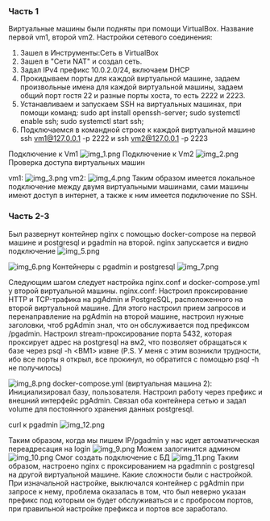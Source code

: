 ### Часть 1

Виртуальные машины были подняты при помощи VirtualBox. Название первой vm1,
второй vm2. Настройки сетевого соединения:
1. Зашел в Инструменты:Сеть в VirtualBox
2. Зашел в "Сети NAT" и создал сеть.
3. Задал IPv4 префикс 10.0.2.0/24, включаем DHCP
4. Прокидываем порты для каждой виртуальной машине, задаем произвольные имена для каждой виртуальной машины, задаем общий порт гостя 22 и разные порты хоста, то есть 2222 и 2223.
5. Устанавливаем и запускаем SSH на виртуальных машинах, при помощи команд: sudo apt install openssh-server; sudo systemctl enable ssh; sudo systemctl start ssh; 
6. Подключаемся в командной строке к каждой виртуальной машине ssh vm1@127.0.0.1 -p 2222 и ssh vm2@127.0.0.1 -p 2223

Подключение к Vm1
![img_1.png](images/img_1.png)
Подключение к Vm2
![img_2.png](images/img_2.png)
Проверка доступа виртуальных машин

vm1:
![img_3.png](images/img_3.png)
vm2:
![img_4.png](images/img_4.png)
Таким образом имеется локальное подключение между двумя виртуальными машинами, сами машины имеют доступ в интернет, а также к ним имеется подключение по SSH.

### Часть 2-3

Был развернут контейнер nginx с помощью docker-compose на первой машине и postgresql и pgadmin на второй. nginx запускается и видно подключение
![img_5.png](images/img_5.png)

![img_6.png](images/img_6.png)
Контейнеры с pgadmin и postgresql
![img_7.png](images/img_7.png)

Следующим шагом следует настройка nginx.conf и docker-compose.yml у второй виртуальной машины. 
nginx.conf:
Настроил проксирование HTTP и TCP-трафика на pgAdmin и PostgreSQL, расположенного на второй виртуальной машине.
Для этого настроил прием запросов и перенаправление на pgAdmin на второй машине, настроил нужные заголовки, чтоб pgAdmin знал,
что он обслуживается под префиксом /pgadmin.
Настроил stream-проксирование порта 5432, которая проксирует адрес на postgresql на вм2, что позволяет обращаться к базе через
psql -h <ВМ1> извне (P.S. У меня с этим возникли трудности, ибо все порты я открыл, все прокинул, но обратится с помощью psql -h не
получилось)

![img_8.png](images/img_8.png)
docker-compose.yml (виртуальная машина 2):
Инициализировал базу, пользователя. Настроил работу через префикс и внешний интерфейс pgAdmin. Связал оба контейнера сетью
и задал volume для постоянного хранения данных postgresql.

curl к pgadmin
![img_12.png](images/img_12.png)

Таким образом, когда мы пишем IP/pgadmin у нас идет автоматическая переадресация на login
![img_9.png](images/img_9.png)
Можем залогинится админом
![img_10.png](images/img_10.png)
Смог создать подключение с БД
![img_11.png](images/img_11.png)
Таким образом, настроено nginx с проксированием на pgadmnin с postgresql на другой виртуальной машине.
Какие сложности были с настройкой. При изначальной настройке, выключался контейнер с pgAdmin при запросе к нему, проблема
оказалась в том, что был неверно указан префикс под которым он будет обслуживаться и с пробросом портов, при правильной настройке
префикса и портов все заработало.